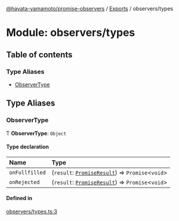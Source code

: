 [@hayata-yamamoto/promise-observers](../README.md) / [Exports](../modules.md) / observers/types

# Module: observers/types

## Table of contents

### Type Aliases

- [ObserverType](observers_types.md#observertype)

## Type Aliases

### ObserverType

Ƭ **ObserverType**: `Object`

#### Type declaration

| Name | Type |
| :------ | :------ |
| `onFullfilled` | (`result`: [`PromiseResult`](types.md#promiseresult)) => `Promise`\<`void`\> |
| `onRejected` | (`result`: [`PromiseResult`](types.md#promiseresult)) => `Promise`\<`void`\> |

#### Defined in

[observers/types.ts:3](https://github.com/hayata-yamamoto/promise-observers/blob/d1c3c95/src/observers/types.ts#L3)
